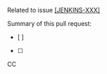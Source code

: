 Related to issue [[JENKINS-XXX]](https://issues.jenkins-ci.org/browse/JENKINS-XXX)

Summary of this pull request:
- [ ]
- [ ]

CC
